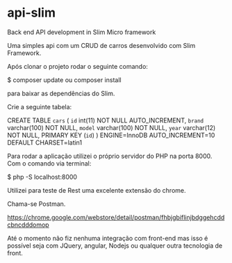 # api-slim
Back end API development in Slim Micro framework

Uma simples api com um CRUD de carros desenvolvido com Slim Framework.

Após clonar o projeto rodar o seguinte comando:

$ composer update ou composer install 

para baixar as dependências do Slim.

Crie a seguinte tabela:

CREATE TABLE `cars` (
  `id` int(11) NOT NULL AUTO_INCREMENT,
  `brand` varchar(100) NOT NULL,
  `model` varchar(100) NOT NULL,
  `year` varchar(12) NOT NULL,
  PRIMARY KEY (`id`)
) ENGINE=InnoDB AUTO_INCREMENT=10 DEFAULT CHARSET=latin1

Para rodar a aplicação utilizei o próprio servidor do PHP na porta 8000.
Com o comando via terminal:

$ php -S localhost:8000

Utilizei para teste de Rest uma excelente extensão do chrome.

Chama-se Postman.

https://chrome.google.com/webstore/detail/postman/fhbjgbiflinjbdggehcddcbncdddomop

Até o momento não fiz nenhuma integração com front-end mas isso é possível seja com JQuery, angular, Nodejs ou qualquer outra tecnologia de front.
